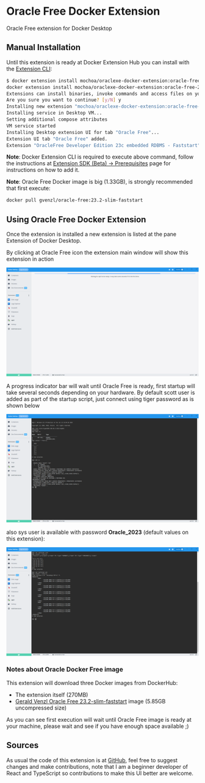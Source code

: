 # Oracle Free Docker Extension

Oracle Free extension for Docker Desktop

## Manual Installation

Until this extension is ready at Docker Extension Hub you can install with the [Extension CLI](https://docs.docker.com/desktop/extensions-sdk/#prerequisites):

```bash
$ docker extension install mochoa/oraclexe-docker-extension:oracle-free-23.2.0-faststart
docker extension install mochoa/oraclexe-docker-extension:oracle-free-23.2.0-faststart
Extensions can install binaries, invoke commands and access files on your machine. 
Are you sure you want to continue? [y/N] y
Installing new extension "mochoa/oraclexe-docker-extension:oracle-free-23.2.0-faststart"
Installing service in Desktop VM...
Setting additional compose attributes
VM service started
Installing Desktop extension UI for tab "Oracle Free"...
Extension UI tab "Oracle Free" added.
Extension "OracleFree Developer Edition 23c embedded RDBMS - Faststart" installed successfully
```

**Note**: Docker Extension CLI is required to execute above command, follow the instructions at [Extension SDK (Beta) -> Prerequisites](https://docs.docker.com/desktop/extensions-sdk/#prerequisites) page for instructions on how to add it.

**Note**: Oracle Free Docker image is big (1.33GB), is strongly recommended that first execute:

```bash
docker pull gvenzl/oracle-free:23.2-slim-faststart
```

## Using Oracle Free Docker Extension

Once the extension is installed a new extension is listed at the pane Extension of Docker Desktop.

By clicking at Oracle Free icon the extension main window will show this extension in action

![Screenshot of the extension inside Docker Desktop](docs/images/screenshot1.png?raw=true)

A progress indicator bar will wait until Oracle Free is ready, first startup will take several seconds depending on your hardware. By default scott user is added as part of the startup script, just connect using tiger password as is shown below

![Login Screenshot](docs/images/screenshot2.png?raw=true)

also sys user is available with password **Oracle_2023** (default values on this extension):

![Screenshot SQLcl in acton](docs/images/screenshot3.png?raw=true)

### Notes about Oracle Docker Free image

This extension will download three Docker images from DockerHub:

- The extension itself (270MB)
- [Gerald Venzl Oracle Free 23.2-slim-faststart](https://hub.docker.com/r/gvenzl/oracle-free) image (5.85GB uncompressed size)

As you can see first execution will wait until Oracle Free image is ready at your machine, please wait and see if you have enough space available ;)

## Sources

As usual the code of this extension is at [GitHub](https://github.com/marcelo-ochoa/oraclexe-docker-extension/tree/oracle-free-23.2.0-faststart), feel free to suggest changes and make contributions, note that I am a beginner developer of React and TypeScript so contributions to make this UI better are welcome.
